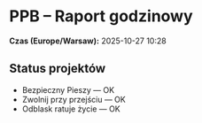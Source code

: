 # PPB – Raport godzinowy
**Czas (Europe/Warsaw):** 2025-10-27 10:28

## Status projektów
- Bezpieczny Pieszy — OK
- Zwolnij przy przejściu — OK
- Odblask ratuje życie — OK

